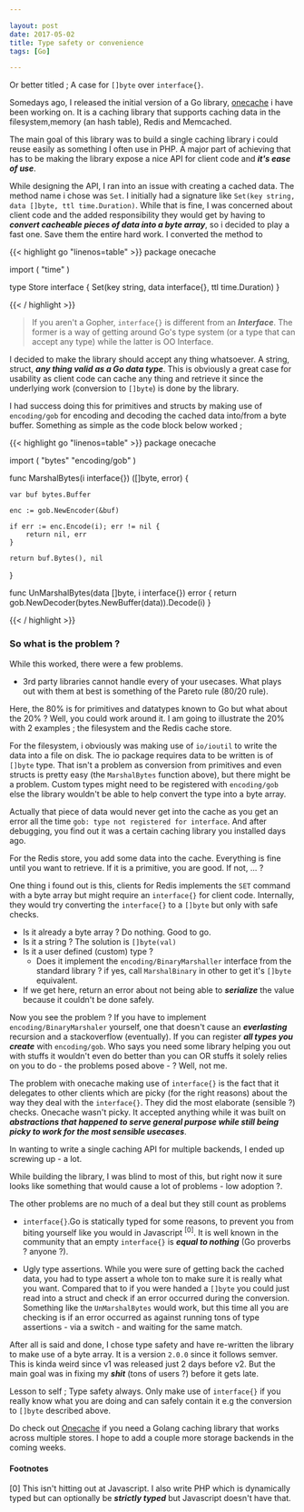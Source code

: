 ```yaml
---

layout: post
date: 2017-05-02
title: Type safety or convenience
tags: [Go]

---
```


Or better titled ; A case for `[]byte` over `interface{}`.

Somedays ago, I released the initial version of a Go library, [onecache](https://github.com/adelowo/onecache) i have been working on.
It is a caching library that supports caching data in the filesystem,memory (an hash table), Redis and Memcached.

The main goal of this library was to build a single caching library i could reuse easily as something I often use in PHP.
A major part of achieving that has to be making the library expose a nice API for client code and ___it's ease of use___.

While designing the API, I ran into an issue with creating a cached data.
The method name i chose was `Set`. I initially had a signature like `Set(key string, data []byte, ttl time.Duration)`.
While that is fine, I was concerned about client code and the added responsibility they would get by having to ___convert cacheable pieces of data into a byte array___, so i decided to play a fast one.
Save them the entire hard work. I converted the method to

{{< highlight go "linenos=table"  >}}
package onecache

import (
	"time"
)

type Store interface {
	Set(key string, data interface{}, ttl time.Duration)
}

{{< / highlight >}}

> If you aren't a Gopher, `interface{}` is different from an ___Interface___. The former
> is a way of getting around Go's type system (or a type that can accept any type) while the latter is OO Interface.


I decided to make the library should accept any thing whatsoever.
A string, struct, ___any thing valid as a Go data type___.
This is obviously a great case for usability as client code can cache any thing and retrieve it since the underlying work (conversion to `[]byte`) is done by the library.

I had success doing this for primitives and structs by making use of `encoding/gob` for encoding and decoding the cached data into/from a byte buffer.
Something as simple as the code block below worked ;

{{< highlight go "linenos=table"  >}}
package onecache

import (
	"bytes"
	"encoding/gob"
)

func MarshalBytes(i interface{}) ([]byte, error) {

	var buf bytes.Buffer

	enc := gob.NewEncoder(&buf)

	if err := enc.Encode(i); err != nil {
		return nil, err
	}

	return buf.Bytes(), nil
}

func UnMarshalBytes(data []byte, i interface{}) error {
	return gob.NewDecoder(bytes.NewBuffer(data)).Decode(i)
}

{{< / highlight >}}

### So what is the problem ?

While this worked, there were a few problems.

- 3rd party libraries cannot handle every of your usecases. What plays out with them at best is something of the Pareto rule (80/20 rule).

Here, the 80% is for primitives and datatypes known to Go but what about the 20% ? Well, you could work around it. I am going to illustrate the 20% with 2 examples ;
the filesystem and the Redis cache store.

For the filesystem, i obviously was making use of `io/ioutil` to write the data into a file on disk.
The io package requires data to be written is of `[]byte` type.
That isn't a problem as conversion from primitives and even structs is pretty easy (the `MarshalBytes` function above), but there might be a problem.
Custom types might need to be registered with `encoding/gob` else the library wouldn't be able to help convert the type into a byte array.

Actually that piece of data would never get into the cache as you get an error all the time `gob: type not registered for interface`.
And after debugging, you find out it was a certain caching library you installed days ago.

For the Redis store, you add some data into the cache. Everything is fine until you want to retrieve. If it is a primitive, you are good. If not, ... ?

One thing i found out is this, clients for Redis implements the `SET` command with a byte array but might require an `interface{}` for client code.
Internally, they would try converting the `interface{}` to a `[]byte` but only with safe checks.

  - Is it already a byte array ? Do nothing. Good to go.
  - Is it a string ? The solution is `[]byte(val)`
  - Is it a user defined (custom) type ?
    - Does it implement the `encoding/BinaryMarshaller` interface from the standard library ? if yes, call `MarshalBinary` in other to get it's `[]byte` equivalent.
  - If we get here, return an error about not being able to ___serialize___ the value because it couldn't be done safely.

Now you see the problem ? If you have to implement `encoding/BinaryMarshaler` yourself, one that doesn't cause an ___everlasting___ recursion and a stackoverflow (eventually).
If you can register ___all types you create___ with `encoding/gob`.
Who says you need some library helping you out with stuffs it wouldn't even do better than you can OR stuffs it solely relies on you to do - the problems posed above - ? Well, not me.

The problem with onecache making use of `interface{}` is the fact that it delegates to other clients which are picky (for the right reasons) about the way they deal with the `interface{}`.
They did the most elaborate (sensible ?) checks. Onecache wasn't picky.
It accepted anything while it was built on ___abstractions that happened to serve general purpose while still being picky to work for the most sensible usecases___.

In wanting to write a single caching API for multiple backends, I ended up screwing up - a lot.

While building the library, I was blind to most of this, but right now it sure looks like something that would cause a lot of problems - low adoption ?.

The other problems are no much of a deal but they still count as problems

- `interface{}`.Go is statically typed for some reasons, to prevent you from biting yourself like you would in Javascript <sup>[0]</sup>.
It is well known in the community that an empty `interface{}` is ___equal to nothing___ (Go proverbs ? anyone ?).

- Ugly type assertions. While you were sure of getting back the cached data, you had to type assert a whole ton to make sure it is really what you want.
Compared that to if you were handed a `[]byte` you could just read into a struct and check if an error occurred during the conversion.
Something like the `UnMarshalBytes` would work, but this time all you are checking is if an error occurred as against running tons of type assertions - via a switch - and waiting for the same match.

After all is said and done, I chose type safety and have re-written the library to make use of a byte array.
It is a version `2.0.0` since it follows semver. This is kinda weird since v1 was released just 2 days before v2.
But the main goal was in fixing my ___shit___ (tons of users ?) before it gets late.

Lesson to self ; Type safety always. Only make use of `interface{}` if you really know what you are doing and can safely contain it e.g the conversion to `[]byte` described above.

Do check out [Onecache](https://github.com/adelowo/onecache) if you need a Golang caching library that works across multiple stores. I hope to add a couple more storage backends in the coming weeks.

#### Footnotes

[0] This isn't hitting out at Javascript. I also write PHP which is dynamically typed but can optionally be ___strictly typed___ but Javascript doesn't have that.

